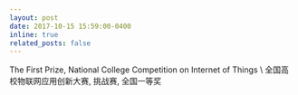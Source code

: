 ```yaml
---
layout: post
date: 2017-10-15 15:59:00-0400
inline: true
related_posts: false
---
```


The First Prize, National College Competition on Internet of Things \\
全国高校物联网应用创新大赛, 挑战赛, 全国一等奖
